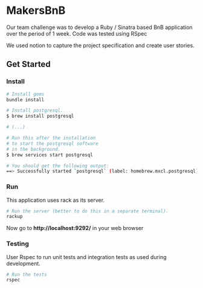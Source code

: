 # MakersBnB

Our team challenge was to develop a Ruby / Sinatra based BnB application over the period of 1 week. Code was tested using RSpec

We used notion to capture the project specification and create user stories.

## Get Started

### Install

```bash
# Install gems
bundle install

# Install postgresql.
$ brew install postgresql

# (...)

# Run this after the installation
# to start the postgresql software
# in the background.
$ brew services start postgresql

# You should get the following output:
==> Successfully started `postgresql` (label: homebrew.mxcl.postgresql)
```

### Run

This application uses rack as its server.

```bash
# Run the server (better to do this in a separate terminal).
rackup
```

Now go to **http://localhost:9292/** in your web browser

### Testing

User Rspec to run unit tests and integration tests as used during development.

```bash
# Run the tests
rspec
```
